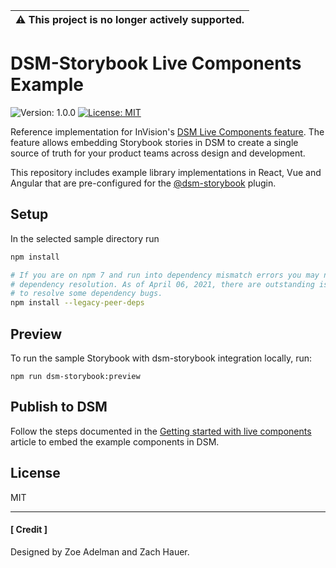 | :warning: This project is no longer actively supported.
| ---


# DSM-Storybook Live Components Example

![Version: 1.0.0](https://img.shields.io/badge/version-1.0.0-brightgreen.svg)
[![License: MIT](https://img.shields.io/badge/License-MIT-yellow.svg)](https://github.com/InVisionApp/dsm-storybook-example-library/blob/master/LICENSE.txt)

Reference implementation for InVision's [DSM Live Components feature](https://support.invisionapp.com/hc/en-us/articles/360028214732).  The feature allows embedding Storybook stories in DSM to create a single source of truth for your product teams across design and development. 

This repository includes example library implementations in React, Vue and Angular that are pre-configured for the [@dsm-storybook](https://www.npmjs.com/package/@invisionapp/dsm-storybook) plugin. 

## Setup

In the selected sample directory run

```sh
npm install

# If you are on npm 7 and run into dependency mismatch errors you may need to use legacy
# dependency resolution. As of April 06, 2021, there are outstanding issues in npm and Storybook
# to resolve some dependency bugs.
npm install --legacy-peer-deps
```

## Preview

To run the sample Storybook with dsm-storybook integration locally, run:

```
npm run dsm-storybook:preview
```

## Publish to DSM

Follow the steps documented in the [Getting started with live components](https://support.invisionapp.com/hc/en-us/articles/360028509991) article to embed the example components in DSM. 

## License

MIT 

---
#### [ Credit ]

Designed by Zoe Adelman and Zach Hauer.
